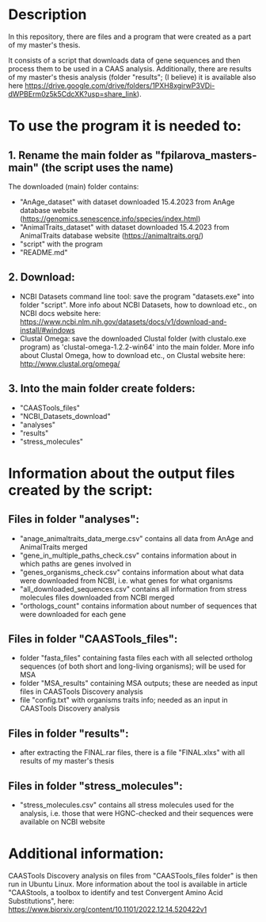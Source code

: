 # Description
In this repository, there are files and a program that were created as a part of my master's thesis. 

It consists of a script that downloads data of gene sequences and then process them to be used in a CAAS analysis. Additionally, there are results of my master's thesis analysis (folder "results"; (I believe) it is available also here https://drive.google.com/drive/folders/1PXH8xgirwP3VDi-dWPBErm0z5k5CdcXK?usp=share_link). 

# To use the program it is needed to:
## 1. Rename the main folder as "fpilarova_masters-main" (the script uses the name)
The downloaded (main) folder contains: 
- "AnAge_dataset" with dataset downloaded 15.4.2023 from AnAge database website (https://genomics.senescence.info/species/index.html)
- "AnimalTraits_dataset" with dataset downloaded 15.4.2023 from AnimalTraits database website (https://animaltraits.org/)
- "script" with the program
- "README.md"


## 2. Download:

- NCBI Datasets command line tool: save the program "datasets.exe" into folder "script". More info about NCBI Datasets, how to download etc., on NCBI docs website here: https://www.ncbi.nlm.nih.gov/datasets/docs/v1/download-and-install/#windows
- Clustal Omega: save the downloaded Clustal folder (with clustalo.exe program) as 'clustal-omega-1.2.2-win64' into the main folder. More info about Clustal Omega, how to download etc., on Clustal website here: http://www.clustal.org/omega/

## 3. Into the main folder create folders: 

- "CAASTools_files"
- "NCBI_Datasets_download"
- "analyses"
- "results"
- "stress_molecules"

# Information about the output files created by the script:
## Files in folder "analyses":
- "anage_animaltraits_data_merge.csv" contains all data from AnAge and AnimalTraits merged
- "gene_in_multiple_paths_check.csv" contains information about in which paths are genes involved in
- "genes_organisms_check.csv" contains information about what data were downloaded from NCBI, i.e. what genes for what organisms
- "all_downloaded_sequences.csv" contains all information from stress molecules files downloaded from NCBI merged 
- "orthologs_count" contains information about number of sequences that were downloaded for each gene

## Files in folder "CAASTools_files":
- folder "fasta_files" containing fasta files each with all selected ortholog sequences (of both short and long-living organisms); will be used for MSA 
- folder "MSA_results" containing MSA outputs; these are needed as input files in CAASTools Discovery analysis
- file "config.txt" with organisms traits info; needed as an input in CAASTools Discovery analysis

## Files in folder "results": 
- after extracting the FINAL.rar files, there is a file "FINAL.xlxs" with all results of my master's thesis

## Files in folder "stress_molecules":

- "stress_molecules.csv" contains all stress molecules used for the analysis, i.e. those that were HGNC-checked and their sequences were available on NCBI website 

# Additional information: 
CAASTools Discovery analysis on files from "CAASTools_files folder" is then run in Ubuntu Linux.
More information about the tool is available in article "CAAStools, a toolbox to identify and test Convergent Amino Acid Substitutions", here: https://www.biorxiv.org/content/10.1101/2022.12.14.520422v1 
